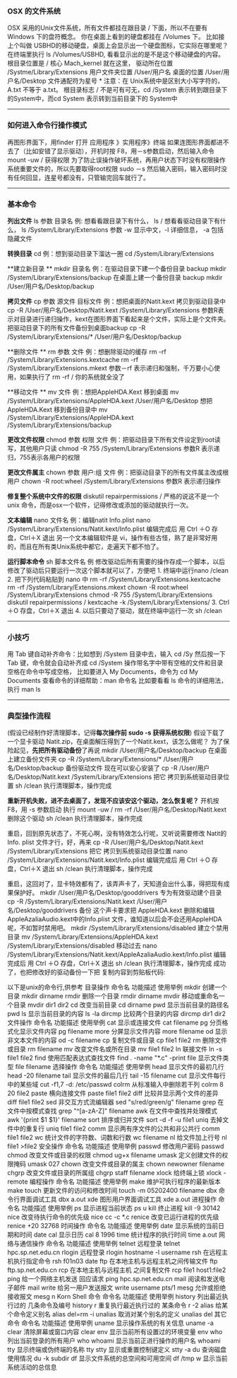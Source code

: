 ### OSX 的文件系统 

OSX 采用的Unix文件系统，所有文件都挂在跟目录 / 下面，所以不在要有Windows 下的盘符概念。 
你在桌面上看到的硬盘都挂在 /Volumes 下。 
比如接上个叫做 USBHD的移动硬盘，桌面上会显示出一个硬盘图标，它实际在哪里呢？ 
在终端里执行 ls /Volumes/USBHD, 看看显示出的是不是这个移动硬盘的内容。 
根目录位置是 / 核心 Mach\_kernel 就在这里， 
驱动所在位置 /Systme/Library/Extensions 
用户文件夹位置 /User/用户名 
桌面的位置 /User/用户名/Desktop 
文件通配符为星号 \* 
注意：在 Unix系统中是区别大小写字符的，A.txt 不等于 a.txt。 
根目录标志 / 不是可有可无，cd /System 表示转到跟目录下的System中，而cd System 表示转到当前目录下的 System中 

---

### 如何进入命令行操作模式 

再图形界面下，用finder 打开 应用程序 》实用程序》终端 
如果连图形界面都进不去了（比如安错了显示驱动），开机时按 F8，用－s参数启动，然后输入命令 mount -uw / 
获得权限 
为了防止误操作破坏系统，再用户状态下时没有权限操作系统重要文件的，所以先要取得root权限 
sudo －s 
然后输入密码，输入密码时没有任何回显，连星号都没有，只管输完回车就行了。 

---

### 基本命令 

**列出文件** 
ls 参数 目录名 
例: 想看看跟目录下有什么， 
ls / 
想看看驱动目录下有什么， 
ls /System/Library/Extensions 
参数 -w 显示中文，-l 详细信息， -a 包括隐藏文件 

**转换目录** 
cd 
例：想到驱动目录下溜达一圈 
cd /System/Library/Extensions 

**建立新目录 **
mkdir 目录名 
例：在驱动目录下建一个备份目录 backup 
mkdir /System/Library/Extensions/backup 
在桌面上建一个备份目录 backup 
mkdir /User/用户名/Desktop/backup

**拷贝文件** 
cp 参数 源文件 目标文件 
例：想把桌面的Natit.kext 拷贝到驱动目录中 
cp -R /User/用户名/Desktop/Natit.kext /System/Library/Extensions 
参数R表示对目录进行递归操作，kext在图形界面下看起来是个文件，实际上是个文件夹。 
把驱动目录下的所有文件备份到桌面backup 
cp -R /System/Library/Extensions/\* /User/用户名/Desktop/backup 

**删除文件 **
rm 参数 文件 
例：想删除驱动的缓存 
rm -rf /System/Library/Extensions.kextcache 
rm -rf /System/Library/Extensions.mkext 
参数－rf 表示递归和强制，千万要小心使用，如果执行了 rm -rf / 你的系统就全没了 

**移动文件 **
mv 文件 
例：想把AppleHDA.Kext 移到桌面 
mv /System/Library/Extensions/AppleHDA.kext /User/用户名/Desktop 
想把AppleHDA.Kext 移到备份目录中 
mv /System/Library/Extensions/AppleHDA.kext /System/Library/Extensions/backup 

**更改文件权限** 
chmod 参数 权限 文件 
例：把驱动目录下所有文件设定到root读写，其他用户只读 
chmod -R 755 /System/Library/Extensions 
参数R 表示递归，755表示各用户的权限 

**更改文件属主** 
chown 参数 用户:组 文件 
例：把驱动目录下的所有文件属主改成根用户 
chown -R root:wheel /System/Library/Extensions 
参数R 表示递归操作

**修复整个系统中文件的权限** 
diskutil repairpermissions / 
严格的说这不是一个unix 命令，而是osx一个软件，记得修改或添加的驱动就执行一次。 

**文本编辑** 
nano 文件名 
例：编辑natit Info.plist 
nano /System/Library/Extensions/Natit.kext/Info.plist 
编辑完成后 用 Ctrl ＋O 存盘，Ctrl＋X 退出 
另一个文本编辑软件是 vi，操作有些古怪，熟了是非常好用的，而且在所有类Unix系统中都它，走遍天下都不怕了。 

**运行脚本命令** 
sh 脚本文件名 
例 修改驱动后所有需要的操作存成一个脚本，以后修改了驱动后只要运行一次这个脚本就可以了，方便吧 
1\. 终端中运行nano /clean 
2\. 把下列代码粘贴到 nano 中 
rm -rf /System/Library/Extensions.kextcache 
rm -rf /System/Library/Extensions.mkext 
chown -R root:wheel /System/Library/Extensions 
chmod -R 755 /System/Library/Extensions 
diskutil repairpermissions / 
kextcache -k /System/Library/Extensions/ 
3\. Ctrl ＋O 存盘，Ctrl＋X 退出 
4\. 以后只要动了驱动，就在终端中运行一次 sh /clean 

---

### 小技巧 

用 Tab 键自动补齐命令：比如想到 /System 目录中去，输入 cd /Sy 然后按一下Tab 键，命令就会自动补齐成 cd /System 
操作带名字中带有空格的文件和目录 
空格在命令中写成空格， 比如要进入 My Documents，命令为 cd My Documents 
查看命令的详细帮助：man 命令名 
比如要看看 ls 命令的详细用法，执行 man ls 

---

### 典型操作流程 

(假设已经制作好清理脚本，记得**每次操作前 sudo -s 获得系统权限**) 
假设下载了一个显卡驱动 Natit.zip，在桌面解压得到了一个Natit.kext，该怎么做呢？ 
为了保险起见，**先把所有驱动备份**了再说 
mkdir /User/用户名/Desktop/backup 在桌面上建立备份文件夹 
cp -R /System/Library/Extensions/\* /User/用户名/Desktop/backup 备份驱动文件 
现在可以安心安装了 
cp -R /User/用户名/Desktop/Natit.kext /System/Library/Extensions 把它 拷贝到系统驱动目录位置 
sh /clean 执行清理脚本，操作完成 

**重新开机失败，进不去桌面了，发现不应该安这个驱动，怎么恢复呢？** 
开机按F8，用 -s 参数启动 
执行 mount -uw / 
rm -rf /User/用户名/Desktop/Natit.kext 删除这个驱动 
sh /clean 执行清理脚本，操作完成 

重启，回到原先状态了，不死心啊，没有特效怎么行呢，又听说需要修改 Natit的 Info. plist 文件才行，好，再来 
cp -R /User/用户名/Desktop/Natit.kext /System/Library/Extensions 把它 拷贝到系统驱动目录位置 
nano /System/Library/Extensions/Natit.kext/Info.plist 
编辑完成后 用 Ctrl ＋O 存盘，Ctrl＋X 退出 
sh /clean 执行清理脚本，操作完成 

重启，这回对了，显卡特效都有了，该弄声卡了，天知道会出什么事，得把现有成果保护好。 
mkdir /User/用户名/Desktop/gooddrivers 专为有效驱动建个目录 
cp -R /System/Library/Extensions/Natit.kext /User/用户名/Desktop/gooddrivers 备份 
这个声卡要求把 AppleHDA.kext 删除和编辑 AppleAzaliaAudio.kext中的Info.plist 文件，谁知道以后会不会还用AppleHDA呢，不如暂时禁用吧。 
mkdir /System/Library/Extensions/disabled 建立个禁用目录 
mv /System/Library/Extensions/AppleHDA.kext /System/Library/Extensions/disabled 移动过去 
nano /System/Library/Extensions/Natit.kext/AppleAzaliaAudio.kext/Info.plist 
编辑完成后 用 Ctrl ＋O 存盘，Ctrl＋X 退出 
sh /clean 执行清理脚本，操作完成 
成功了，也把修改好的驱动备份一下把 
复制内容到剪贴板代码: 

以下是unix的命令行,供参考 
目录操作 
命令名 
功能描述 
使用举例 
mkdir 
创建一个目录 
mkdir dirname 
rmdir 
删除一个目录 
rmdir dirname 
mvdir 
移动或重命名一个目录 
mvdir dir1 dir2 
cd 
改变当前目录 
cd dirname 
pwd 
显示当前目录的路径名 
pwd 
ls 
显示当前目录的内容 
ls -la 
dircmp 
比较两个目录的内容 
dircmp dir1 dir2 
文件操作 
命令名 
功能描述 
使用举例 
cat 
显示或连接文件 
cat filename 
pg 
分页格式化显示文件内容 
pg filename 
more 
分屏显示文件内容 
more filename 
od 
显示非文本文件的内容 
od -c filename 
cp 
复制文件或目录 
cp file1 file2 
rm 
删除文件或目录 
rm filename 
mv 
改变文件名或所在目录 
mv file1 file2 
ln 
联接文件 
ln -s file1 file2 
find 
使用匹配表达式查找文件 
find . -name "\*.c" -print 
file 
显示文件类型 
file filename 
选择操作 
命令名 
功能描述 
使用举例 
head 
显示文件的最初几行 
head -20 filename 
tail 
显示文件的最后几行 
tail -15 filename 
cut 
显示文件每行中的某些域 
cut -f1,7 -d: /etc/passwd 
colrm 
从标准输入中删除若干列 
colrm 8 20 file2 
paste 
横向连接文件 
paste file1 file2 
diff 
比较并显示两个文件的差异 
diff file1 file2 
sed 
非交互方式流编辑器 
sed "s/red/green/g" filename 
grep 
在文件中按模式查找 
grep "^[a-zA-Z]" filename 
awk 
在文件中查找并处理模式 
awk '{print $1 $1}' filename 
sort 
排序或归并文件 
sort -d -f -u file1 
uniq 
去掉文件中的重复行 
uniq file1 file2 
comm 
显示两有序文件的公共和非公共行 
comm file1 file2 
wc 
统计文件的字符数、词数和行数 
wc filename 
nl 
给文件加上行号 
nl file1 \>file2 
安全操作 
命令名 
功能描述 
使用举例 
passwd 
修改用户密码 
passwd 
chmod 
改变文件或目录的权限 
chmod ug+x filename 
umask 
定义创建文件的权限掩码 
umask 027 
chown 
改变文件或目录的属主 
chown newowner filename 
chgrp 
改变文件或目录的所属组 
chgrp staff filename 
xlock 
给终端上锁 
xlock -remote 
编程操作 
命令名 
功能描述 
使用举例 
make 
维护可执行程序的最新版本 
make 
touch 
更新文件的访问和修改时间 
touch -m 05202400 filename 
dbx 
命令行界面调试工具 
dbx a.out 
xde 
图形用户界面调试工具 
xde a.out 
进程操作 
命令名 
功能描述 
使用举例 
ps 
显示进程当前状态 
ps u 
kill 
终止进程 
kill -9 30142 
nice 
改变待执行命令的优先级 
nice cc -c \*.c 
renice 
改变已运行进程的优先级 
renice +20 32768 
时间操作 
命令名 
功能描述 
使用举例 
date 
显示系统的当前日期和时间 
date 
cal 
显示日历 
cal 8 1996 
time 
统计程序的执行时间 
time a.out 
网络与通信操作 
命令名 
功能描述 
使用举例 
telnet 
远程登录 
telnet hpc.sp.net.edu.cn 
rlogin 
远程登录 
rlogin hostname -l username 
rsh 
在远程主机执行指定命令 
rsh f01n03 date 
ftp 
在本地主机与远程主机之间传输文件 
ftp ftp.sp.net.edu.cn 
rcp 
在本地主机与远程主机 之间复制文件 
rcp file1 host1:file2 
ping 
给一个网络主机发送 回应请求 
ping hpc.sp.net.edu.cn 
mail 
阅读和发送电子邮件 
mail 
write 
给另一用户发送报文 
write username pts/1 
mesg 
允许或拒绝接收报文 
mesg n 
Korn Shell 命令 
命令名 
功能描述 
使用举例 
history 
列出最近执行过的 几条命令及编号 
history 
r 
重复执行最近执行过的 某条命令 
r -2 
alias 
给某个命令定义别名 
alias del=rm -i 
unalias 
取消对某个别名的定义 
unalias del 
其它命令 
命令名 
功能描述 
使用举例 
uname 
显示操作系统的有关信息 
uname -a 
clear 
清除屏幕或窗口内容 
clear 
env 
显示当前所有设置过的环境变量 
env 
who 
列出当前登录的所有用户 
who 
whoami 
显示当前正进行操作的用户名 
whoami 
tty 
显示终端或伪终端的名称 
tty 
stty 
显示或重置控制键定义 
stty -a 
du 
查询磁盘使用情况 
du -k subdir 
df 
显示文件系统的总空间和可用空间 
df /tmp 
w 
显示当前系统活动的总信息

